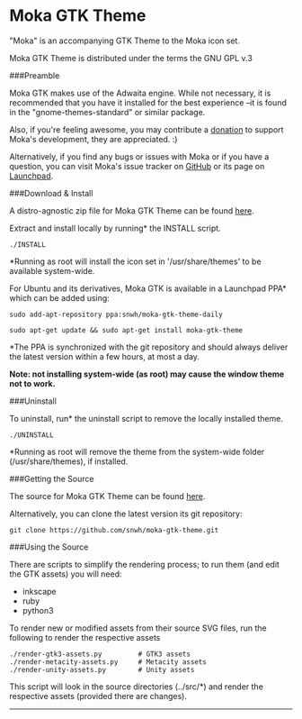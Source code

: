 Moka GTK Theme
===============

"Moka" is an accompanying GTK Theme to the Moka icon set.

Moka GTK Theme is distributed under the terms the GNU GPL v.3

###Preamble

Moka GTK makes use of the Adwaita engine. While not necessary, it is recommended that you have it installed for the best experience –it is found in the "gnome-themes-standard" or similar package.

Also, if you're feeling awesome, you may contribute a [donation](http://www.snwh.org/donate/ "Donate") to support Moka's development, they are appreciated. :)

Alternatively, if you find any bugs or issues with Moka or if you have a question, you can visit Moka's issue tracker on [GitHub](https://github.com/snwh/moka-gtk-theme/issues) or its page on [Launchpad](https://launchpad.net/moka-gtk-theme).

###Download & Install

A distro-agnostic zip file for Moka GTK Theme can be found [here](http://www.snwh.org/files/moka-gtk-theme.zip).

Extract and install locally by running* the INSTALL script. 

    ./INSTALL

*Running as root will install the icon set in '/usr/share/themes' to be available system-wide.

For Ubuntu and its derivatives, Moka GTK is available in a Launchpad PPA* which can be added using:

    sudo add-apt-repository ppa:snwh/moka-gtk-theme-daily 

    sudo apt-get update && sudo apt-get install moka-gtk-theme

*The PPA is synchronized with the git repository and should always deliver the latest version within a few hours, at most a day.

**Note: not installing system-wide (as root) may cause the window theme not to work.**

###Uninstall

To uninstall, run* the uninstall script to remove the locally installed theme. 

    ./UNINSTALL

*Running as root will remove the theme from the system-wide folder (/usr/share/themes), if installed.

###Getting the Source

The source for Moka GTK Theme can be found [here](https://github.com/snwh/moka-gtk-theme).

Alternatively, you can clone the latest version its git repository:

    git clone https://github.com/snwh/moka-gtk-theme.git

###Using the Source

There are scripts to simplify the rendering process; to run them (and edit the GTK assets) you will need:

 * inkscape
 * ruby
 * python3

To render new or modified assets from their source SVG files, run the following to render the respective assets

    ./render-gtk3-assets.py     	# GTK3 assets
    ./render-metacity-assets.py 	# Metacity assets
    ./render-unity-assets.py    	# Unity assets

This script will look in the source directories (../src/*) and render the respective assets (provided there are changes).

-----------
